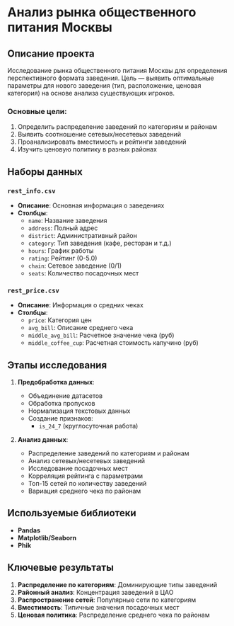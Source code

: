 # Анализ рынка общественного питания Москвы

## Описание проекта
Исследование рынка общественного питания Москвы для определения перспективного формата заведения. Цель — выявить оптимальные параметры для нового заведения (тип, расположение, ценовая категория) на основе анализа существующих игроков.

### Основные цели:
1. Определить распределение заведений по категориям и районам
2. Выявить соотношение сетевых/несетевых заведений
3. Проанализировать вместимость и рейтинги заведений
4. Изучить ценовую политику в разных районах

## Наборы данных
### `rest_info.csv`
- **Описание**: Основная информация о заведениях
- **Столбцы**:
  - `name`: Название заведения
  - `address`: Полный адрес
  - `district`: Административный район
  - `category`: Тип заведения (кафе, ресторан и т.д.)
  - `hours`: График работы
  - `rating`: Рейтинг (0-5.0)
  - `chain`: Сетевое заведение (0/1)
  - `seats`: Количество посадочных мест

### `rest_price.csv`
- **Описание**: Информация о средних чеках
- **Столбцы**:
  - `price`: Категория цен
  - `avg_bill`: Описание среднего чека
  - `middle_avg_bill`: Расчетное значение чека (руб)
  - `middle_coffee_cup`: Расчетная стоимость капучино (руб)

## Этапы исследования
1. **Предобработка данных**:
   - Объединение датасетов
   - Обработка пропусков
   - Нормализация текстовых данных
   - Создание признаков:
     - `is_24_7` (круглосуточная работа)

2. **Анализ данных**:
   - Распределение заведений по категориям и районам
   - Анализ сетевых/несетевых заведений
   - Исследование посадочных мест
   - Корреляция рейтинга с параметрами
   - Топ-15 сетей по количеству заведений
   - Вариация среднего чека по районам

## Используемые библиотеки
- **Pandas**
- **Matplotlib/Seaborn**
- **Phik**


## Ключевые результаты
1. **Распределение по категориям**: Доминирующие типы заведений
2. **Районный анализ**: Концентрация заведений в ЦАО
3. **Распространение сетей**: Популярные сети по категориям
4. **Вместимость**: Типичные значения посадочных мест
5. **Ценовая политика**: Распределение среднего чека по районам
